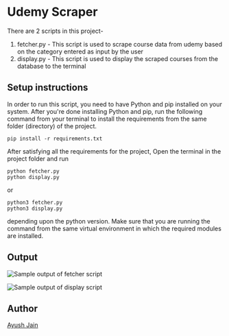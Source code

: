 # Udemy Scraper
There are 2 scripts in this project-
1. fetcher.py - This script is used to scrape course data from udemy based on the category entered as input by the user
2. display.py - This script is used to display the scraped courses from the database to the terminal

## Setup instructions
In order to run this script, you need to have Python and pip installed on your system. After you're done installing Python and pip, run the following command from your terminal to install the requirements from the same folder (directory) of the project.
```
pip install -r requirements.txt
```

After satisfying all the requirements for the project, Open the terminal in the project folder and run
```
python fetcher.py
python display.py
```
or
```
python3 fetcher.py
python3 display.py
```
depending upon the python version. Make sure that you are running the command from the same virtual environment in which the required modules are installed.

## Output
![Sample output of fetcher script](https://i.postimg.cc/SNCmzfhp/fetcher.png)

![Sample output of display script](https://i.postimg.cc/7h7r0wjN/display.png)

## Author
[Ayush Jain](https://github.com/Ayushjain2205)